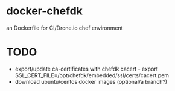 # docker-chefdk
an Dockerfile for CI/Drone.io chef environment


# TODO
- export/update ca-certificates with chefdk cacert - export SSL_CERT_FILE=/opt/chefdk/embedded/ssl/certs/cacert.pem
- download ubuntu/centos docker images (optional/a branch?)
